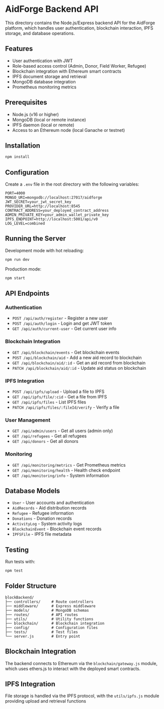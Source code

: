 # AidForge Backend API

This directory contains the Node.js/Express backend API for the AidForge platform, which handles user authentication, blockchain interaction, IPFS storage, and database operations.

## Features

- User authentication with JWT
- Role-based access control (Admin, Donor, Field Worker, Refugee)
- Blockchain integration with Ethereum smart contracts
- IPFS document storage and retrieval
- MongoDB database integration
- Prometheus monitoring metrics

## Prerequisites

- Node.js (v16 or higher)
- MongoDB (local or remote instance)
- IPFS daemon (local or remote)
- Access to an Ethereum node (local Ganache or testnet)

## Installation

```bash
npm install
```

## Configuration

Create a `.env` file in the root directory with the following variables:

```
PORT=4000
MONGO_URI=mongodb://localhost:27017/aidforge
JWT_SECRET=your_jwt_secret_key
PROVIDER_URL=http://localhost:8545
CONTRACT_ADDRESS=your_deployed_contract_address
ADMIN_PRIVATE_KEY=your_admin_wallet_private_key
IPFS_ENDPOINT=http://localhost:5001/api/v0
LOG_LEVEL=combined
```

## Running the Server

Development mode with hot reloading:

```bash
npm run dev
```

Production mode:

```bash
npm start
```

## API Endpoints

### Authentication

- `POST /api/auth/register` - Register a new user
- `POST /api/auth/login` - Login and get JWT token
- `GET /api/auth/current-user` - Get current user info

### Blockchain Integration

- `GET /api/blockchain/events` - Get blockchain events
- `POST /api/blockchain/aid` - Add a new aid record to blockchain
- `GET /api/blockchain/aid/:id` - Get an aid record from blockchain
- `PATCH /api/blockchain/aid/:id` - Update aid status on blockchain

### IPFS Integration

- `POST /api/ipfs/upload` - Upload a file to IPFS
- `GET /api/ipfs/file/:cid` - Get a file from IPFS
- `GET /api/ipfs/files` - List IPFS files
- `PATCH /api/ipfs/files/:fileId/verify` - Verify a file

### User Management

- `GET /api/admin/users` - Get all users (admin only)
- `GET /api/refugees` - Get all refugees
- `GET /api/donors` - Get all donors

### Monitoring

- `GET /api/monitoring/metrics` - Get Prometheus metrics
- `GET /api/monitoring/health` - Health check endpoint
- `GET /api/monitoring/info` - System information

## Database Models

- `User` - User accounts and authentication
- `AidRecords` - Aid distribution records
- `Refugee` - Refugee information
- `Donations` - Donation records
- `ActivityLog` - System activity logs
- `BlockchainEvent` - Blockchain event records
- `IPFSFile` - IPFS file metadata

## Testing

Run tests with:

```bash
npm test
```

## Folder Structure

```
blockBackend/
├── controllers/     # Route controllers
├── middleware/      # Express middleware
├── models/          # MongoDB schemas
├── routes/          # API routes
├── utils/           # Utility functions
├── blockchain/      # Blockchain integration
├── config/          # Configuration files
├── tests/           # Test files
└── server.js        # Entry point
```

## Blockchain Integration

The backend connects to Ethereum via the `blockchain/gateway.js` module, which uses ethers.js to interact with the deployed smart contracts.

## IPFS Integration

File storage is handled via the IPFS protocol, with the `utils/ipfs.js` module providing upload and retrieval functions

